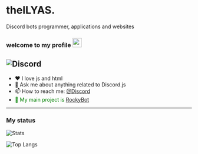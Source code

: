 # theILYAS.
Discord bots programmer, applications and websites 
### welcome to my **profile** <a href="https://www.gautamkrishnar.com/"><img src="https://media.giphy.com/media/hvRJCLFzcasrR4ia7z/giphy.gif" width="25px"></a>

![Discord](https://discord.c99.nl/widget/theme-3/704662135367663710.png)
---

- ❤ I love js and html
- 💬 Ask me about anything related to Discord.js
- 📫 How to reach me: [@Discord](https://discord.com/channels/@me/704662135367663710)
-  <span style="color: green"> 🗻 My main project is [RockyBot](https://github.com/Rockybot-discord/Rockybot) </span>
---

### My status


![Stats](https://github-readme-stats.vercel.app/api?username=theILYAS02&title_color=246bce&text_color=ffffff&bg_color=000000&include_all_commits=true&hide_border=true&hide_title=true)

![Top Langs](https://github-readme-stats.vercel.app/api/top-langs/?username=theILYAS02&layout=compact&title_color=246bce&text_color=ffffff&bg_color=000000&hide_border=true)

